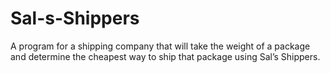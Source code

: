 # Sal-s-Shippers
A program for a shipping company that will take the weight of a package and determine the cheapest way to ship that package using Sal’s Shippers.
